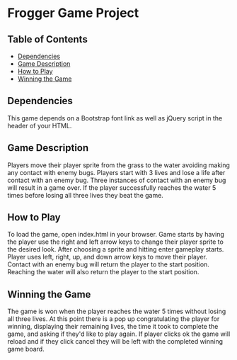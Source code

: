 # Frogger Game Project

## Table of Contents

* [Dependencies](#dependencies)
* [Game Description](#gamedescription)
* [How to Play](#howtoplay)
* [Winning the Game](#winningthegame)

## Dependencies

This game depends on a Bootstrap font link as well as jQuery script in the header of your HTML.

## Game Description

Players move their player sprite from the grass to the water avoiding making any contact with enemy bugs. Players start with 3 lives and lose a life after contact with an enemy bug. Three instances of contact with an enemy bug will result in a game over. If the player successfully reaches the water 5 times before losing all three lives they beat the game.

## How to Play

To load the game, open index.html in your browser. Game starts by having the player use the right and left arrow keys to change their player sprite to the desired look. After choosing a sprite and hitting enter gameplay starts. Player uses left, right, up, and down arrow keys to move their player. Contact with an enemy bug will return the player to the start position. Reaching the water will also return the player to the start position.

## Winning the Game

The game is won when the player reaches the water 5 times without losing all three lives. At this point there is a pop up congratulating the player for winning, displaying their remaining lives, the time it took to complete the game, and asking if they'd like to play again. If player clicks ok the game will reload and if they click cancel they will be left with the completed winning game board.
